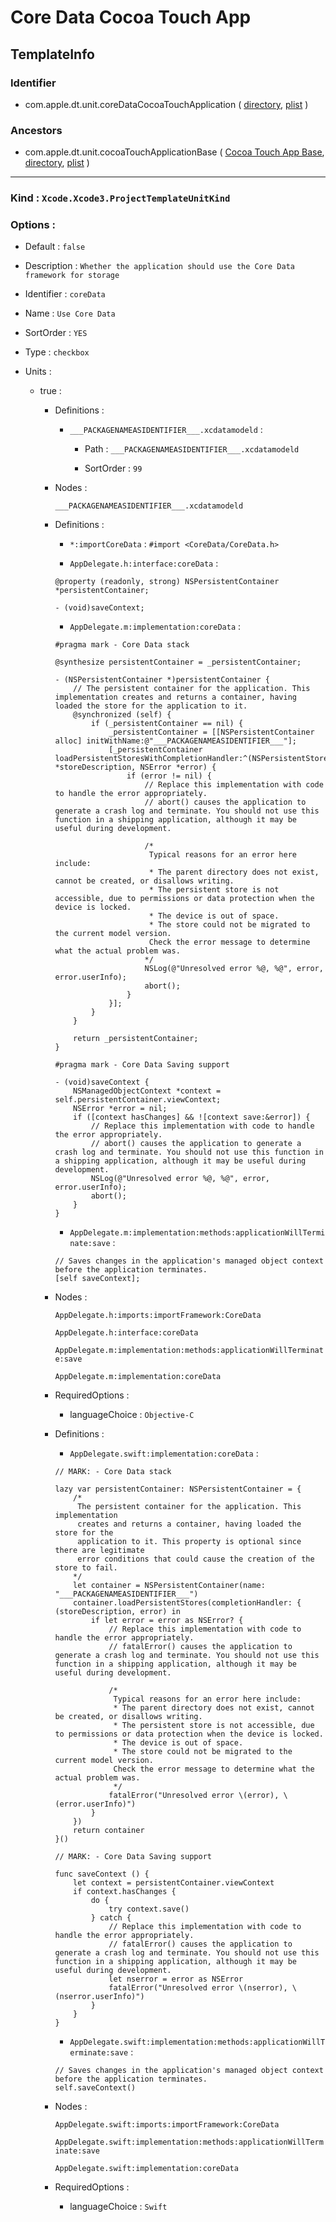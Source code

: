 # Core Data Cocoa Touch App

## TemplateInfo

### Identifier

- com.apple.dt.unit.coreDataCocoaTouchApplication ( [directory](/Applications/Xcode.app/Contents/Developer/Platforms/iPhoneOS.platform/Developer/Library/Xcode/Templates/Project%20Templates/iOS/Application/Core%20Data%20Cocoa%20Touch%20App.xctemplate), [plist](/Applications/Xcode.app/Contents/Developer/Platforms/iPhoneOS.platform/Developer/Library/Xcode/Templates/Project%20Templates/iOS/Application/Core%20Data%20Cocoa%20Touch%20App.xctemplate/TemplateInfo.plist) )

### Ancestors

- com.apple.dt.unit.cocoaTouchApplicationBase ( [Cocoa Touch App Base](Cocoa%20Touch%20App%20Base.md), [directory](/Applications/Xcode.app/Contents/Developer/Platforms/iPhoneOS.platform/Developer/Library/Xcode/Templates/Project%20Templates/iOS/Application/Cocoa%20Touch%20App%20Base.xctemplate), [plist](/Applications/Xcode.app/Contents/Developer/Platforms/iPhoneOS.platform/Developer/Library/Xcode/Templates/Project%20Templates/iOS/Application/Cocoa%20Touch%20App%20Base.xctemplate/TemplateInfo.plist) )

---

### Kind : `Xcode.Xcode3.ProjectTemplateUnitKind`

### Options : 

- Default : `false`

- Description : `Whether the application should use the Core Data framework for storage`

- Identifier : `coreData`

- Name : `Use Core Data`

- SortOrder : `YES`

- Type : `checkbox`

- Units : 

	- true : 

		- Definitions : 

			- `___PACKAGENAMEASIDENTIFIER___.xcdatamodeld` : 

				- Path : `___PACKAGENAMEASIDENTIFIER___.xcdatamodeld`

				- SortOrder : `99`

		- Nodes : 

			`___PACKAGENAMEASIDENTIFIER___.xcdatamodeld`

		- Definitions : 

			- `*:importCoreData` : `#import <CoreData/CoreData.h>
`

			- `AppDelegate.h:interface:coreData` : 

			```
			@property (readonly, strong) NSPersistentContainer *persistentContainer;
			
			- (void)saveContext;
			
			```

			- `AppDelegate.m:implementation:coreData` : 

			```
			#pragma mark - Core Data stack
			
			@synthesize persistentContainer = _persistentContainer;
			
			- (NSPersistentContainer *)persistentContainer {
			    // The persistent container for the application. This implementation creates and returns a container, having loaded the store for the application to it.
			    @synchronized (self) {
			        if (_persistentContainer == nil) {
			            _persistentContainer = [[NSPersistentContainer alloc] initWithName:@"___PACKAGENAMEASIDENTIFIER___"];
			            [_persistentContainer loadPersistentStoresWithCompletionHandler:^(NSPersistentStoreDescription *storeDescription, NSError *error) {
			                if (error != nil) {
			                    // Replace this implementation with code to handle the error appropriately.
			                    // abort() causes the application to generate a crash log and terminate. You should not use this function in a shipping application, although it may be useful during development.
			                    
			                    /*
			                     Typical reasons for an error here include:
			                     * The parent directory does not exist, cannot be created, or disallows writing.
			                     * The persistent store is not accessible, due to permissions or data protection when the device is locked.
			                     * The device is out of space.
			                     * The store could not be migrated to the current model version.
			                     Check the error message to determine what the actual problem was.
			                    */
			                    NSLog(@"Unresolved error %@, %@", error, error.userInfo);
			                    abort();
			                }
			            }];
			        }
			    }
			    
			    return _persistentContainer;
			}
			
			#pragma mark - Core Data Saving support
			
			- (void)saveContext {
			    NSManagedObjectContext *context = self.persistentContainer.viewContext;
			    NSError *error = nil;
			    if ([context hasChanges] && ![context save:&error]) {
			        // Replace this implementation with code to handle the error appropriately.
			        // abort() causes the application to generate a crash log and terminate. You should not use this function in a shipping application, although it may be useful during development.
			        NSLog(@"Unresolved error %@, %@", error, error.userInfo);
			        abort();
			    }
			}
			
			```

			- `AppDelegate.m:implementation:methods:applicationWillTerminate:save` : 

			```
			// Saves changes in the application's managed object context before the application terminates.
			[self saveContext];
			
			```

		- Nodes : 

			`AppDelegate.h:imports:importFramework:CoreData`

			`AppDelegate.h:interface:coreData`

			`AppDelegate.m:implementation:methods:applicationWillTerminate:save`

			`AppDelegate.m:implementation:coreData`

		- RequiredOptions : 

			- languageChoice : `Objective-C`

		- Definitions : 

			- `AppDelegate.swift:implementation:coreData` : 

			```
			// MARK: - Core Data stack
			
			lazy var persistentContainer: NSPersistentContainer = {
			    /*
			     The persistent container for the application. This implementation
			     creates and returns a container, having loaded the store for the
			     application to it. This property is optional since there are legitimate
			     error conditions that could cause the creation of the store to fail.
			    */
			    let container = NSPersistentContainer(name: "___PACKAGENAMEASIDENTIFIER___")
			    container.loadPersistentStores(completionHandler: { (storeDescription, error) in
			        if let error = error as NSError? {
			            // Replace this implementation with code to handle the error appropriately.
			            // fatalError() causes the application to generate a crash log and terminate. You should not use this function in a shipping application, although it may be useful during development.
			             
			            /*
			             Typical reasons for an error here include:
			             * The parent directory does not exist, cannot be created, or disallows writing.
			             * The persistent store is not accessible, due to permissions or data protection when the device is locked.
			             * The device is out of space.
			             * The store could not be migrated to the current model version.
			             Check the error message to determine what the actual problem was.
			             */
			            fatalError("Unresolved error \(error), \(error.userInfo)")
			        }
			    })
			    return container
			}()
			
			// MARK: - Core Data Saving support
			
			func saveContext () {
			    let context = persistentContainer.viewContext
			    if context.hasChanges {
			        do {
			            try context.save()
			        } catch {
			            // Replace this implementation with code to handle the error appropriately.
			            // fatalError() causes the application to generate a crash log and terminate. You should not use this function in a shipping application, although it may be useful during development.
			            let nserror = error as NSError
			            fatalError("Unresolved error \(nserror), \(nserror.userInfo)")
			        }
			    }
			}
			
			```

			- `AppDelegate.swift:implementation:methods:applicationWillTerminate:save` : 

			```
			// Saves changes in the application's managed object context before the application terminates.
			self.saveContext()
			
			```

		- Nodes : 

			`AppDelegate.swift:imports:importFramework:CoreData`

			`AppDelegate.swift:implementation:methods:applicationWillTerminate:save`

			`AppDelegate.swift:implementation:coreData`

		- RequiredOptions : 

			- languageChoice : `Swift`